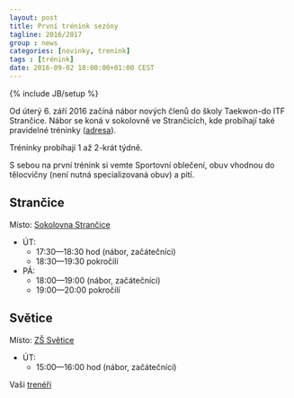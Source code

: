 ```yaml
---
layout: post
title: První trénink sezóny
tagline: 2016/2017
group : news
categories: [novinky, trenink]
tags : [trénink]
date: 2016-09-02 18:00:00+01:00 CEST
---
```

{% include JB/setup %}

Od úterý 6. září 2016 začíná nábor nových členů do školy Taekwon-do ITF Strančice.
Nábor se koná v sokolovně ve Strančicích, kde probíhají také pravidelné tréninky ([adresa](/kontakt/#provozovna)).

Tréninky probíhají 1 až 2-krát týdně.

S sebou na první trénink si vemte Sportovní oblečení, obuv vhodnou do tělocvičny (není nutná specializovaná obuv) a pití.

## Strančice

Místo: [Sokolovna Strančice](/kontakt)

- ÚT:
  - 17:30&mdash;18:30 hod (nábor, začátečníci)
  - 18:30&mdash;19:30 pokročilí
- PÁ:
  - 18:00&mdash;19:00 (nábor, začátečníci)
  - 19:00&mdash;20:00 pokročilí

## Světice

Místo: [ZŠ Světice](/kontakt)

- ÚT:
  - 15:00&mdash;16:00 hod (nábor, začátečníci)

Vaši [trenéři][1]

[1]: http://taekwondo-strancice.cz/treneri/
[adresa]: /kontakt/#provozovna

